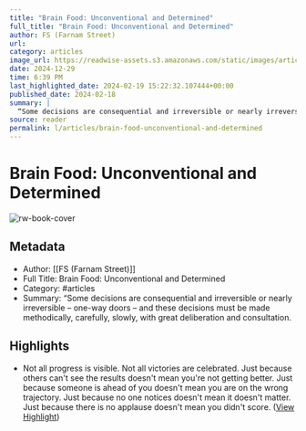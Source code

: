 ```yaml
---
title: "Brain Food: Unconventional and Determined"
full_title: "Brain Food: Unconventional and Determined"
author: FS (Farnam Street)
url: 
category: articles
image_url: https://readwise-assets.s3.amazonaws.com/static/images/article0.00998d930354.png
date: 2024-12-29
time: 6:39 PM
last_highlighted_date: 2024-02-19 15:22:32.107444+00:00
published_date: 2024-02-18
summary: |
  “Some decisions are consequential and irreversible or nearly irreversible – one-way doors – and these decisions must be made methodically, carefully, slowly, with great deliberation and consultation.
source: reader
permalink: l/articles/brain-food-unconventional-and-determined
---
```

# Brain Food: Unconventional and Determined

![rw-book-cover](https://readwise-assets.s3.amazonaws.com/static/images/article0.00998d930354.png)

## Metadata
- Author: [[FS (Farnam Street)]]
- Full Title: Brain Food: Unconventional and Determined
- Category: #articles
- Summary: “Some decisions are consequential and irreversible or nearly irreversible – one-way doors – and these decisions must be made methodically, carefully, slowly, with great deliberation and consultation.

## Highlights
- Not all progress is visible. Not all victories are celebrated.
  Just because others can't see the results doesn't mean you're not getting better. Just because someone is ahead of you doesn't mean you are on the wrong trajectory. Just because no one notices doesn't mean it doesn't matter. Just because there is no applause doesn't mean you didn't score. ([View Highlight](https://read.readwise.io/read/01hq0zca7jtb8sn6qfgq2jhrek))


